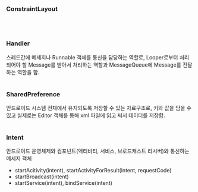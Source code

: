 ### ConstraintLayout
<br><br>

### Handler
스레드간에 메세지나 Runnable 객체를 통신을 담당하는 역할로, Looper로부터 처리되어야 할 Message를
받아서 처리하는 역할과 MessageQueue에 Message를 전달하는 역할을 함.
<br><br>

### SharedPreference
안드로이드 시스템 전체에서 유지되도록 저장할 수 있는 자료구조로, 키와 값을 담을 수 있고 
실제로는 Editor 객체를 통해 xml 파일에 읽고 써서 데이터를 저장함.
<br><br>

### Intent
안드로이드 운영체제와 컴포넌트(액티비티, 서비스, 브로드캐스트 리시버)와 통신하는 메세지 객체
- startAcitivity(intent), startActivityForResult(intent, requestCode)
- startBroadcast(intent)
- startService(intent), bindService(intent)
<br><br>

